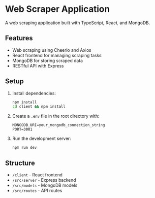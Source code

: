 # Web Scraper Application

A web scraping application built with TypeScript, React, and MongoDB.

## Features
- Web scraping using Cheerio and Axios
- React frontend for managing scraping tasks
- MongoDB for storing scraped data
- RESTful API with Express

## Setup
1. Install dependencies:
   ```bash
   npm install
   cd client && npm install
   ```
2. Create a `.env` file in the root directory with:
   ```
   MONGODB_URI=your_mongodb_connection_string
   PORT=3001
   ```
3. Run the development server:
   ```bash
   npm run dev
   ```

## Structure
- `/client` - React frontend
- `/src/server` - Express backend
- `/src/models` - MongoDB models
- `/src/routes` - API routes

